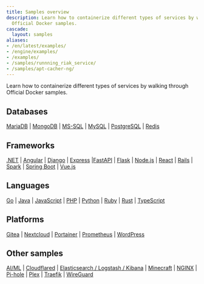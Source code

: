 ```yaml
---
title: Samples overview
description: Learn how to containerize different types of services by walking through
  Official Docker samples.
cascade:
  layout: samples
aliases:
- /en/latest/examples/
- /engine/examples/
- /examples/
- /samples/runnning_riak_service/
- /samples/apt-cacher-ng/
---
```


Learn how to containerize different types of services by walking through Official Docker samples.

## Databases

[MariaDB](../samples/mariadb.md) \| [MongoDB](../samples/mongodb.md) \| [MS-SQL](../samples/ms-sql.md) \| [MySQL](../samples/mysql.md) \| [PostgreSQL](../samples/postgres.md) \| [Redis](../samples/redis.md)

## Frameworks

[.NET](../samples/dotnet.md) \| [Angular](../samples/angular.md) \| [Django](../samples/django.md) \| [Express](../samples/express.md) \|[FastAPI](../samples/fastapi.md) \| [Flask](../samples/flask.md) \| [Node.js](../samples/nodejs.md) \| [React](../samples/react.md) \| [Rails](../samples/rails.md) \| [Spark](../samples/spark.md) \| [Spring Boot](../samples/spring.md) \| [Vue.js](../samples/vuejs.md)

## Languages

[Go](../samples/go.md) \| [Java](../samples/java.md) \| [JavaScript](../samples/javascript.md) \| [PHP](../samples/php.md) \| [Python](../samples/python.md) \| [Ruby](../samples/ruby.md) \| [Rust](../samples/rust.md) \| [TypeScript](../samples/typescript.md)

## Platforms

[Gitea](../samples/gitea.md) \| [Nextcloud](../samples/nextcloud.md) \| [Portainer](../samples/portainer.md) \|  [Prometheus](../samples/prometheus.md) \| [WordPress](../samples/wordpress.md)

## Other samples

[AI/ML](../samples/ai-ml.md) \| [Cloudflared](../samples/cloudflared.md) \| [Elasticsearch / Logstash / Kibana](../samples/elasticsearch.md) \| [Minecraft](../samples/minecraft.md) \| [NGINX](../samples/nginx.md) \| [Pi-hole](../samples/pi-hole.md) \| [Plex](../samples/plex.md) \| [Traefik](../samples/traefik.md) \| [WireGuard](../samples/wireguard.md)
